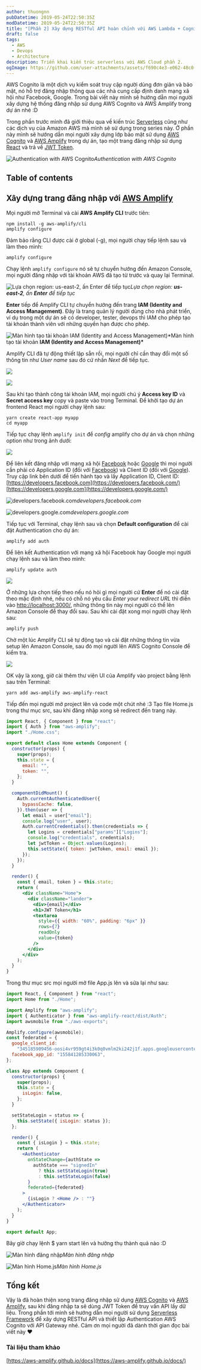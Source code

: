 ```yaml
---
author: thuongnn
pubDatetime: 2019-05-24T22:50:35Z
modDatetime: 2019-05-24T22:50:35Z
title: "[Phần 2] Xây dựng RESTful API hoàn chỉnh với AWS Lambda + Cognito + MySQL"
draft: false
tags:
  - AWS
  - Devops
  - Architecture
description: Triển khai kiến trúc serverless với AWS Cloud phần 2.
ogImage: https://github.com/user-attachments/assets/f690c4e3-e062-48c0-a9d0-eecc94f2be4f
---
```


AWS Cognito là một dịch vụ kiểm soát truy cập người dùng đơn giản và bảo mật, nó hỗ trợ đăng nhập thông qua các nhà cung cấp định danh mạng xã hội như Facebook, Google. Trong bài viết này mình sẽ hướng dẫn mọi người xây dựng hệ thống đăng nhập sử dụng AWS Cognito và AWS Amplify trong dự án nhé :D

Trong phần trước mình đã giới thiệu qua về kiến trúc [Serverless](https://thuongnn.me/xay-dung-restful-api-voi-serverless-famwork/) cũng như các dịch vụ của Amazon AWS mà mình sẽ sử dụng trong series này. Ở phần này mình sẽ hướng dẫn mọi người xây dựng lớp bảo mật sử dụng [AWS Cognito](https://aws.amazon.com/vi/cognito/) và [AWS Amplify](https://aws.amazon.com/vi/amplify/) trong dự án, tạo một trang đăng nhập sử dụng [React](https://reactjs.org/) và trả về [JWT Token](https://jwt.io).

![Authentication with AWS Cognito](https://github.com/user-attachments/assets/f690c4e3-e062-48c0-a9d0-eecc94f2be4f)_Authentication with AWS Cognito_

## Table of contents

## Xây dựng trang đăng nhập với [AWS Amplify](https://aws.amazon.com/vi/amplify/)

Mọi người mở Terminal và cài **AWS Amplify CLI** trước tiên:

```shell
npm install -g aws-amplify/cli
amplify configure
```

Đảm bảo rằng CLI được cài ở global (-g), mọi người chạy tiếp lệnh sau và làm theo mình:

```shell
amplify configure
```

Chạy lệnh `amplify configure` nó sẽ tự chuyển hướng đến Amazon Console, mọi người đăng nhập với tài khoản AWS đã tạo từ trước và quay lại Terminal.

![Lựa chọn region: **us-east-2**, ấn **Enter** để tiếp tục](https://github.com/user-attachments/assets/500599d6-15a0-4167-8af0-052320aa7041)_Lựa chọn region: **us-east-2**, ấn **Enter** để tiếp tục_

**Enter** tiếp để Amplify CLI tự chuyển hướng đến trang **IAM (Identity and Access Management)**. Đây là trang quản lý người dùng cho nhà phát triển, ví dụ trong một dự án sẽ có developer, tester, devops thì IAM cho phép tạo tài khoản thành viên với những quyền hạn được cho phép.

![Màn hình tạo tài khoản **IAM (Identity and Access Management)**](https://github.com/user-attachments/assets/e32968a5-44bd-465b-8c86-09f0b72335e9)\*Màn hình tạo tài khoản **IAM (Identity and Access Management)\***

Amplify CLI đã tự động thiết lập sẵn rồi, mọi người chỉ cần thay đổi một số thông tin như _User name_ sau đó cứ nhấn _Next_ để tiếp tục.

![](https://github.com/user-attachments/assets/87d54768-6d8c-4065-9acf-0b755c44fc03)

![](https://github.com/user-attachments/assets/f96f80c6-1cd5-457c-abc5-40661a026dd5)

Sau khi tạo thành công tài khoản IAM, mọi người chú ý **Access key ID** và **Secret access key** copy và paste vào trong Terminal. Để khởi tạo dự án frontend React mọi người chạy lệnh sau:

```shell
yarn create react-app myapp
cd myapp
```

Tiếp tục chạy lệnh `amplify init` để _config_ amplify cho dự án và chọn những option như trong ảnh dưới:

![](https://github.com/user-attachments/assets/81766ac5-f54e-403c-b281-9562d6e15621)

Để liên kết đăng nhập với mạng xã hội [Facebook](https://www.facebook.com/) hoặc [Google](https://www.google.com/) thì mọi người cần phải có Application ID (đối với [Facebook](https://developers.facebook.com)) và Client ID (đối với [Google](https://developers.google.com)). Truy cập link bên dưới để tiến hành tạo và lấy Application ID, Client ID:
[https://developers.facebook.com](https://developers.facebook.com/)
[https://developers.google.com](https://developers.google.com/)

![developers.facebook.com](https://github.com/user-attachments/assets/60fa424b-d0aa-43e4-9f64-285f3f41ec8b)_developers.facebook.com_

![developers.google.com](https://github.com/user-attachments/assets/ce5ae047-e129-4700-bdeb-ee297834624e)_developers.google.com_

Tiếp tục với Terminal, chạy lệnh sau và chọn **Default configuration** để cài đặt Authentication cho dự án:

```shell
amplify add auth
```

Để liên kết Authentication với mạng xã hội Facebook hay Google mọi người chạy lệnh sau và làm theo mình:

```shell
amplify update auth
```

![](https://github.com/user-attachments/assets/fc0cab1d-de26-42c1-80d9-b4b41b94a9de)

Ở những lựa chọn tiếp theo nếu nó hỏi gì mọi người cứ **Enter** để nó cài đặt theo mặc định nhé, nếu có chỗ nó yêu cầu _Enter your redirect URL_ thì điền vào [http://localhost:3000/](http://localhost:3000/), những thông tin này mọi người có thể lên Amazon Console để thay đổi sau. Sau khi cài đặt xong mọi người chạy lệnh sau:

```shell
amplify push
```

Chờ một lúc Amplify CLI sẽ tự động tạo và cài đặt những thông tin vừa setup lên Amazon Console, sau đó mọi người lên AWS Cognito Console để kiểm tra.

![](https://github.com/user-attachments/assets/51ebc547-f8d9-4dc6-91e5-37cea30af85b)

OK vậy là xong, giờ cài thêm thư viện UI của Amplify vào project bằng lệnh sau trên Terminal:

```shell
yarn add aws-amplify aws-amplify-react
```

Tiếp đến mọi người mở project lên và code một chút nhé :3 Tạo file Home.js trong thư mục src, sau khi đăng nhập xong sẽ redirect đến trang này.

```jsx
import React, { Component } from "react";
import { Auth } from "aws-amplify";
import "./Home.css";

export default class Home extends Component {
  constructor(props) {
    super(props);
    this.state = {
      email: "",
      token: "",
    };
  }

  componentDidMount() {
    Auth.currentAuthenticatedUser({
      bypassCache: false,
    }).then(user => {
      let email = user["email"];
      console.log("user", user);
      Auth.currentCredentials().then(credentials => {
        let Logins = credentials["params"]["Logins"];
        console.log("credentials", credentials);
        let jwtToken = Object.values(Logins);
        this.setState({ token: jwtToken, email: email });
      });
    });
  }

  render() {
    const { email, token } = this.state;
    return (
      <div className="Home">
        <div className="lander">
          <div>{email}</div>
          <h1>JWT Token</h1>
          <textarea
            style={{ width: "60%", padding: "6px" }}
            rows={7}
            readOnly
            value={token}
          />
        </div>
      </div>
    );
  }
}
```

Trong thư mục src mọi người mở file App.js lên và sửa lại như sau:

```jsx
import React, { Component } from "react";
import Home from "./Home";

import Amplify from "aws-amplify";
import { Authenticator } from "aws-amplify-react/dist/Auth";
import awsmobile from "./aws-exports";

Amplify.configure(awsmobile);
const federated = {
  google_client_id:
    "345185909456-oosi4vr959gt4i3k0q0vmlm2ki242j1f.apps.googleusercontent.com",
  facebook_app_id: "155841285330063",
};

class App extends Component {
  constructor(props) {
    super(props);
    this.state = {
      isLogin: false,
    };
  }

  setStateLogin = status => {
    this.setState({ isLogin: status });
  };

  render() {
    const { isLogin } = this.state;
    return (
      <Authenticator
        onStateChange={authState =>
          authState === "signedIn"
            ? this.setStateLogin(true)
            : this.setStateLogin(false)
        }
        federated={federated}
      >
        {isLogin ? <Home /> : ""}
      </Authenticator>
    );
  }
}

export default App;
```

Bây giờ chạy lệnh $ yarn start lên và hưởng thụ thành quả nào :D

![Màn hình đăng nhập](https://github.com/user-attachments/assets/203189f2-74ca-4a85-9089-94bcc9169b42)_Màn hình đăng nhập_

![Màn hình Home.js](https://github.com/user-attachments/assets/5943b01c-ca4d-404e-939b-9674fc777dc7)_Màn hình Home.js_

## Tổng kết

Vậy là đã hoàn thiện xong trang đăng nhập sử dụng [AWS Cognito](https://aws.amazon.com/vi/cognito/) và [AWS Amplify](https://aws.amazon.com/vi/amplify/), sau khi đăng nhập ta sẽ dùng JWT Token để truy vấn API lấy dữ liệu. Trong phần tới mình sẽ hướng dẫn mọi người sử dụng [Serverless Framework](https://serverless.com/) để xây dựng RESTful API và thiết lập Authentication AWS Cognito với API Gateway nhé. Cảm ơn mọi người đã dành thời gian đọc bài viết này ❤

### Tài liệu tham khảo

[https://aws-amplify.github.io/docs](https://aws-amplify.github.io/docs/)
